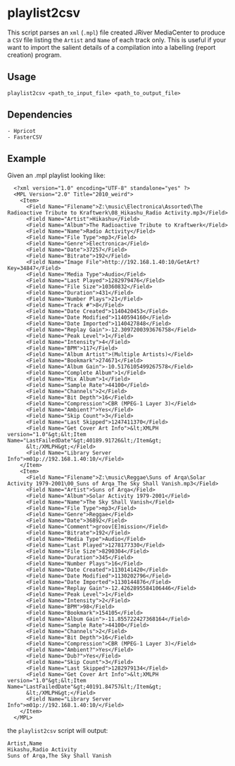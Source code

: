 playlist2csv
============

This script parses an `xml` (`.mpl`) file created JRiver MediaCenter to produce a `CSV` file listing the `Artist` and `Name` of each track only. This is useful if your want to import the salient details of a compilation into a labelling (report creation) program.

Usage
-----

    playlist2csv <path_to_input_file> <path_to_output_file>

Dependencies
------------

    - Hpricot
    - FasterCSV
  
Example
-------

Given an .mpl playlist looking like:

      <?xml version="1.0" encoding="UTF-8" standalone="yes" ?>
      <MPL Version="2.0" Title="2010_weird">
        <Item>
          <Field Name="Filename">Z:\music\Electronica\Assorted\The Radioactive Tribute to Kraftwerk\08_Hikashu_Radio Activity.mp3</Field>
          <Field Name="Artist">Hikashu</Field>
          <Field Name="Album">The Radioactive Tribute to Kraftwerk</Field>
          <Field Name="Name">Radio Activity</Field>
          <Field Name="File Type">mp3</Field>
          <Field Name="Genre">Electronica</Field>
          <Field Name="Date">37257</Field>
          <Field Name="Bitrate">192</Field>
          <Field Name="Image File">http://192.168.1.40:10/GetArt?Key=34847</Field>
          <Field Name="Media Type">Audio</Field>
          <Field Name="Last Played">1282979476</Field>
          <Field Name="File Size">10360832</Field>
          <Field Name="Duration">431</Field>
          <Field Name="Number Plays">21</Field>
          <Field Name="Track #">8</Field>
          <Field Name="Date Created">1140420453</Field>
          <Field Name="Date Modified">1140594160</Field>
          <Field Name="Date Imported">1140427848</Field>
          <Field Name="Replay Gain">-12.3097200393676758</Field>
          <Field Name="Peak Level">1</Field>
          <Field Name="Intensity">4</Field>
          <Field Name="BPM">117</Field>
          <Field Name="Album Artist">(Multiple Artists)</Field>
          <Field Name="Bookmark">274671</Field>
          <Field Name="Album Gain">-10.5176105499267578</Field>
          <Field Name="Complete Album">1</Field>
          <Field Name="Mix Album">1</Field>
          <Field Name="Sample Rate">44100</Field>
          <Field Name="Channels">2</Field>
          <Field Name="Bit Depth">16</Field>
          <Field Name="Compression">CBR (MPEG-1 Layer 3)</Field>
          <Field Name="Ambient?">Yes</Field>
          <Field Name="Skip Count">3</Field>
          <Field Name="Last Skipped">1247411370</Field>
          <Field Name="Get Cover Art Info">&lt;XMLPH version="1.0"&gt;&lt;Item Name="LastFailedDate"&gt;40189.91726&lt;/Item&gt;
          &lt;/XMLPH&gt;</Field>
          <Field Name="Library Server Info">m01p://192.168.1.40:10/</Field>
        </Item>
        <Item>
          <Field Name="Filename">Z:\music\Reggae\Suns of Arqa\Solar Activity 1979-2001\00_Suns of Arqa_The Sky Shall Vanish.mp3</Field>
          <Field Name="Artist">Suns of Arqa</Field>
          <Field Name="Album">Solar Activity 1979-2001</Field>
          <Field Name="Name">The Sky Shall Vanish</Field>
          <Field Name="File Type">mp3</Field>
          <Field Name="Genre">Reggae</Field>
          <Field Name="Date">36892</Field>
          <Field Name="Comment">groov[E]mission</Field>
          <Field Name="Bitrate">192</Field>
          <Field Name="Media Type">Audio</Field>
          <Field Name="Last Played">1278177330</Field>
          <Field Name="File Size">8290304</Field>
          <Field Name="Duration">345</Field>
          <Field Name="Number Plays">16</Field>
          <Field Name="Date Created">1130141420</Field>
          <Field Name="Date Modified">1130202796</Field>
          <Field Name="Date Imported">1130144876</Field>
          <Field Name="Replay Gain">-12.4262895584106446</Field>
          <Field Name="Peak Level">1</Field>
          <Field Name="Intensity">2</Field>
          <Field Name="BPM">98</Field>
          <Field Name="Bookmark">154105</Field>
          <Field Name="Album Gain">-11.855722427368164</Field>
          <Field Name="Sample Rate">44100</Field>
          <Field Name="Channels">2</Field>
          <Field Name="Bit Depth">16</Field>
          <Field Name="Compression">CBR (MPEG-1 Layer 3)</Field>
          <Field Name="Ambient?">Yes</Field>
          <Field Name="Dub?">Yes</Field>
          <Field Name="Skip Count">3</Field>
          <Field Name="Last Skipped">1282979134</Field>
          <Field Name="Get Cover Art Info">&lt;XMLPH version="1.0"&gt;&lt;Item Name="LastFailedDate"&gt;40191.84757&lt;/Item&gt;
          &lt;/XMLPH&gt;</Field>
          <Field Name="Library Server Info">m01p://192.168.1.40:10/</Field>
        </Item>
      </MPL>
      
the `playlist2csv` script will output:

    Artist,Name
    Hikashu,Radio Activity
    Suns of Arqa,The Sky Shall Vanish
    
